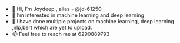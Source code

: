 - 👋 Hi, I’m Joydeep , alias -  @jd-61250
- 👀 I’m interested in machine learning and deep learning
- 💞️ I have done multiple projects on machine learning, deep learning ,nlp,bert which are yet to upload.
- 📫 Feel free to reach me at 6290889793

<!---
jd-61250/jd-61250 is a ✨ special ✨ repository because its `README.md` (this file) appears on your GitHub profile.
You can click the Preview link to take a look at your changes.
--->
